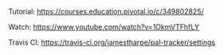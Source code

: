 Tutorial: https://courses.education.pivotal.io/c/349802825/

Watch: https://www.youtube.com/watch?v=1OkmVTFhfLY

Travis CI: https://travis-ci.org/jamestharpe/pal-tracker/settings
